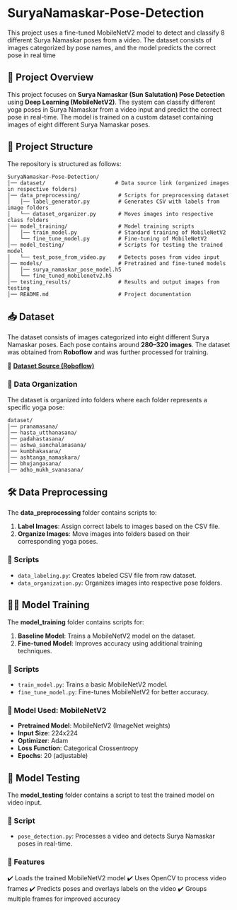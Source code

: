 # SuryaNamaskar-Pose-Detection
This project uses a fine-tuned MobileNetV2 model to detect and classify 8 different Surya Namaskar poses from a video. The dataset consists of images categorized by pose names, and the model predicts the correct pose in real time

## 📌 Project Overview
This project focuses on **Surya Namaskar (Sun Salutation) Pose Detection** using **Deep Learning (MobileNetV2)**. The system can classify different yoga poses in Surya Namaskar from a video input and predict the correct pose in real-time. The model is trained on a custom dataset containing images of eight different Surya Namaskar poses.

## 📂 Project Structure
The repository is structured as follows:

```
SuryaNamaskar-Pose-Detection/
│── dataset/                      # Data source link (organized images in respective folders)
│── data_preprocessing/            # Scripts for preprocessing dataset
│   │── label_generator.py         # Generates CSV with labels from image folders
│   └── dataset_organizer.py       # Moves images into respective class folders
│── model_training/                # Model training scripts
│   │── train_model.py             # Standard training of MobileNetV2
│   └── fine_tune_model.py         # Fine-tuning of MobileNetV2
│── model_testing/                 # Scripts for testing the trained model
│   └── test_pose_from_video.py    # Detects poses from video input
│── models/                        # Pretrained and fine-tuned models
│   │── surya_namaskar_pose_model.h5
│   └── fine_tuned_mobilenetv2.h5
│── testing_results/               # Results and output images from testing
│── README.md                      # Project documentation
```

## 📥 Dataset
The dataset consists of images categorized into eight different Surya Namaskar poses. Each pose contains around **280–320 images**. The dataset was obtained from **Roboflow** and was further processed for training.

🔗 **[Dataset Source (Roboflow)](https://universe.roboflow.com/lalitha-uruu5/surya-namaskar)**

### 🔹 Data Organization
The dataset is organized into folders where each folder represents a specific yoga pose:
```
dataset/
│── pranamasana/
│── hasta_utthanasana/
│── padahastasana/
│── ashwa_sanchalanasana/
│── kumbhakasana/
│── ashtanga_namaskara/
│── bhujangasana/
│── adho_mukh_svanasana/
```

## 🛠 Data Preprocessing
The **data_preprocessing** folder contains scripts to:
1. **Label Images**: Assign correct labels to images based on the CSV file.
2. **Organize Images**: Move images into folders based on their corresponding yoga poses.

### 📜 Scripts
- `data_labeling.py`: Creates labeled CSV file from raw dataset.
- `data_organization.py`: Organizes images into respective pose folders.

## 🏋️‍♂️ Model Training
The **model_training** folder contains scripts for:
1. **Baseline Model**: Trains a MobileNetV2 model on the dataset.
2. **Fine-tuned Model**: Improves accuracy using additional training techniques.

### 📜 Scripts
- `train_model.py`: Trains a basic MobileNetV2 model.
- `fine_tune_model.py`: Fine-tunes MobileNetV2 for better accuracy.

### 📌 Model Used: MobileNetV2
- **Pretrained Model**: MobileNetV2 (ImageNet weights)
- **Input Size**: 224x224
- **Optimizer**: Adam
- **Loss Function**: Categorical Crossentropy
- **Epochs**: 20 (adjustable)

## 🎥 Model Testing
The **model_testing** folder contains a script to test the trained model on video input.

### 📜 Script
- `pose_detection.py`: Processes a video and detects Surya Namaskar poses in real-time.

### 🔹 Features
✔️ Loads the trained MobileNetV2 model
✔️ Uses OpenCV to process video frames
✔️ Predicts poses and overlays labels on the video
✔️ Groups multiple frames for improved accuracy



